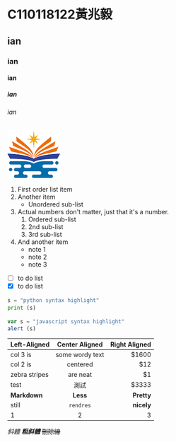 # C110118122黃兆毅
## ian
### ian
#### ian
##### ian
###### ian

![NKUST](nkust.png "高科大")

1. First order list item
2. Another item
    *  Unordered sub-list
3. Actual numbers don't matter, just that it's a number.
    1. Ordered sub-list
    2. 2nd sub-list
    3. 3rd sub-list
4. And another item
    + note 1
    - note 2
    * note 3

- [ ] to do list
- [x] to do list

```python
s = "python syntax highlight"
print (s)
```
```javascript
var s = "javascript syntax highlight"
alert (s)
```

| Left-Aligned | Center Aligned | Right Aligned |
|:-------------|:---------------:|-----:|
| col 3 is     |some wordy text  |$1600 |
| col 2 is     |centered         |$12   |
| zebra stripes| are neat        |$1    |
|test |測試          |$3333 |
| **Markdown**     | **Less**            | **Pretty** |
| still        |`rendres`          |**nicely**|
|1             |2                |3     |

*斜體*
***粗斜體***
~~刪除線~~

